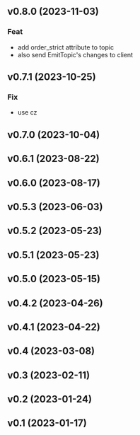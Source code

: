 ## v0.8.0 (2023-11-03)

### Feat

- add order_strict attribute to topic
- also send EmitTopic's changes to client

## v0.7.1 (2023-10-25)

### Fix

- use cz

## v0.7.0 (2023-10-04)

## v0.6.1 (2023-08-22)

## v0.6.0 (2023-08-17)

## v0.5.3 (2023-06-03)

## v0.5.2 (2023-05-23)

## v0.5.1 (2023-05-23)

## v0.5.0 (2023-05-15)

## v0.4.2 (2023-04-26)

## v0.4.1 (2023-04-22)

## v0.4 (2023-03-08)

## v0.3 (2023-02-11)

## v0.2 (2023-01-24)

## v0.1 (2023-01-17)
